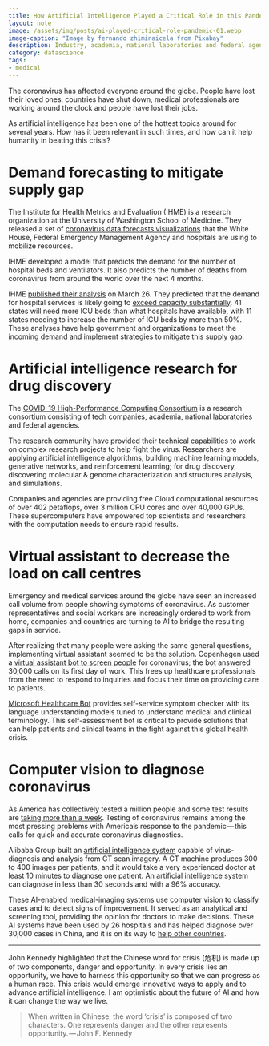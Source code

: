 ```yaml
---
title: How Artificial Intelligence Played a Critical Role in this Pandemic
layout: note
image: /assets/img/posts/ai-played-critical-role-pandemic-01.webp
image-caption: "Image by fernando zhiminaicela from Pixabay"
description: Industry, academia, national laboratories and federal agencies working together to solve this crisis
category: datascience
tags:
- medical
---
```


The coronavirus has affected everyone around the globe. People have lost their loved ones, countries have shut down, medical professionals are working around the clock and people have lost their jobs.

As artificial intelligence has been one of the hottest topics around for several years. How has it been relevant in such times, and how can it help humanity in beating this crisis?

# Demand forecasting to mitigate supply gap

The Institute for Health Metrics and Evaluation (IHME) is a research organization at the University of Washington School of Medicine. They released a set of [coronavirus data forecasts visualizations](https://covid19.healthdata.org/united-states-of-america) that the White House, Federal Emergency Management Agency and hospitals are using to mobilize resources.

IHME developed a model that predicts the demand for the number of hospital beds and ventilators. It also predicts the number of deaths from coronavirus from around the world over the next 4 months.

IHME [published their analysis](https://www.medrxiv.org/content/10.1101/2020.03.27.20043752v1) on March 26. They predicted that the demand for hospital services is likely going to [exceed capacity substantially](http://www.healthdata.org/news-release/new-covid-19-forecasts-us-hospitals-could-be-overwhelmed-second-week-april-demand-icu). 41 states will need more ICU beds than what hospitals have available, with 11 states needing to increase the number of ICU beds by more than 50%. These analyses have help government and organizations to meet the incoming demand and implement strategies to mitigate this supply gap.

# Artificial intelligence research for drug discovery

The [COVID-19 High-Performance Computing Consortium](https://covid19-hpc-consortium.org/) is a research consortium consisting of tech companies, academia, national laboratories and federal agencies.

The research community have provided their technical capabilities to work on complex research projects to help fight the virus. Researchers are applying artificial intelligence algorithms, building machine learning models, generative networks, and reinforcement learning; for drug discovery, discovering molecular & genome characterization and structures analysis, and simulations.

Companies and agencies are providing free Cloud computational resources of over 402 petaflops, over 3 million CPU cores and over 40,000 GPUs. These supercomputers have empowered top scientists and researchers with the computation needs to ensure rapid results.

# Virtual assistant to decrease the load on call centres

Emergency and medical services around the globe have seen an increased call volume from people showing symptoms of coronavirus. As customer representatives and social workers are increasingly ordered to work from home, companies and countries are turning to AI to bridge the resulting gaps in service.

After realizing that many people were asking the same general questions, implementing virtual assistant seemed to be the solution. Copenhagen used a [virtual assistant bot to screen people](https://news.microsoft.com/transform/how-international-health-care-organizations-are-using-bots-to-help-fight-covid-19/) for coronavirus; the bot answered 30,000 calls on its first day of work. This frees up healthcare professionals from the need to respond to inquiries and focus their time on providing care to patients.

[Microsoft Healthcare Bot](https://azuremarketplace.microsoft.com/en-us/marketplace/apps/microsoft-hcb.microsofthealthcarebot) provides self-service symptom checker with its language understanding models tuned to understand medical and clinical terminology. This self-assessment bot is critical to provide solutions that can help patients and clinical teams in the fight against this global health crisis.

# Computer vision to diagnose coronavirus

As America has collectively tested a million people and some test results are [taking more than a week](https://www.technologyreview.com/2020/04/05/998460/covid-19-test-results-faster-commercial-labs-delays-coronavirus/). Testing of coronavirus remains among the most pressing problems with America’s response to the pandemic — this calls for quick and accurate coronavirus diagnostics.

Alibaba Group built an [artificial intelligence system](https://www.alizila.com/how-damo-academys-ai-system-detects-coronavirus-cases/) capable of virus-diagnosis and analysis from CT scan imagery. A CT machine produces 300 to 400 images per patients, and it would take a very experienced doctor at least 10 minutes to diagnose one patient. An artificial intelligence system can diagnose in less than 30 seconds and with a 96% accuracy.

These AI-enabled medical-imaging systems use computer vision to classify cases and to detect signs of improvement. It served as an analytical and screening tool, providing the opinion for doctors to make decisions. These AI systems have been used by 26 hospitals and has helped diagnose over 30,000 cases in China, and it is on its way to [help other countries](https://www.bloomberg.com/news/articles/2020-03-19/alibaba-pitches-diagnostic-tool-to-europe-in-china-outreach-move).

----------

John Kennedy highlighted that the Chinese word for crisis (危机) is made up of two components, danger and opportunity. In every crisis lies an opportunity, we have to harness this opportunity so that we can progress as a human race. This crisis would emerge innovative ways to apply and to advance artificial intelligence. I am optimistic about the future of AI and how it can change the way we live.

> When written in Chinese, the word ‘crisis’ is composed of two characters. One represents danger and the other represents opportunity. — John F. Kennedy
